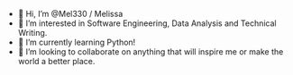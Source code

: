 - 👋 Hi, I’m @Mel330 / Melissa
- 👀 I’m interested in Software Engineering, Data Analysis and Technical Writing. 
- 🌱 I’m currently learning Python!
- 💞️ I’m looking to collaborate on anything that will inspire me or make the world a better place. 

<!---
Mel330/Mel330 is a ✨ special ✨ repository because its `README.md` (this file) appears on your GitHub profile.
You can click the Preview link to take a look at your changes.
--->

